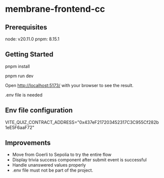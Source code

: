 # membrane-frontend-cc

## Prerequisites

node: v20.11.0
pnpm: 8.15.1

## Getting Started

pnpm install 

pnpm run dev

Open [http://localhost:5173/](http://localhost:5173/) with your browser to see the result.

.env file is needed

## Env file configuration 
VITE_QUIZ_CONTRACT_ADDRESS="0x437eF217203452317C3C955Cf282b1eE5F6aaF72" 

## Improvements

- Move from Goerli to Sepolia to try the entire flow
- Display trivia success component after submit event is successful 
- Handle unanswered values properly 
- .env file must not be part of the project.